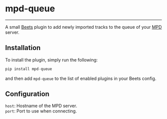 # mpd-queue

- - -

A small [Beets](https://github.com/beetbox/beets) plugin to add newly imported tracks to the queue of your [MPD](https://github.com/MusicPlayerDaemon/MPD) server.

## Installation

To install the plugin, simply run the following:
```python
pip install mpd-queue
```
and then add `mpd-queue` to the list of enabled plugins in your Beets config.

## Configuration

`host`: Hostname of the MPD server.  
`port`: Port to use when connecting.